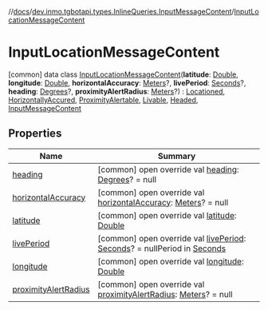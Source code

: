 //[docs](../../../index.md)/[dev.inmo.tgbotapi.types.InlineQueries.InputMessageContent](../index.md)/[InputLocationMessageContent](index.md)



# InputLocationMessageContent  
 [common] data class [InputLocationMessageContent](index.md)(**latitude**: [Double](https://kotlinlang.org/api/latest/jvm/stdlib/kotlin/-double/index.html), **longitude**: [Double](https://kotlinlang.org/api/latest/jvm/stdlib/kotlin/-double/index.html), **horizontalAccuracy**: [Meters](../../dev.inmo.tgbotapi.types/index.md#%5Bdev.inmo.tgbotapi.types%2FMeters%2F%2F%2FPointingToDeclaration%2F%5D%2FClasslikes%2F625018081)?, **livePeriod**: [Seconds](../../dev.inmo.tgbotapi.types/index.md#%5Bdev.inmo.tgbotapi.types%2FSeconds%2F%2F%2FPointingToDeclaration%2F%5D%2FClasslikes%2F625018081)?, **heading**: [Degrees](../../dev.inmo.tgbotapi.types/index.md#%5Bdev.inmo.tgbotapi.types%2FDegrees%2F%2F%2FPointingToDeclaration%2F%5D%2FClasslikes%2F625018081)?, **proximityAlertRadius**: [Meters](../../dev.inmo.tgbotapi.types/index.md#%5Bdev.inmo.tgbotapi.types%2FMeters%2F%2F%2FPointingToDeclaration%2F%5D%2FClasslikes%2F625018081)?) : [Locationed](../../dev.inmo.tgbotapi.CommonAbstracts/-locationed/index.md), [HorizontallyAccured](../../dev.inmo.tgbotapi.CommonAbstracts/-horizontally-accured/index.md), [ProximityAlertable](../../dev.inmo.tgbotapi.CommonAbstracts/-proximity-alertable/index.md), [Livable](../../dev.inmo.tgbotapi.CommonAbstracts/-livable/index.md), [Headed](../../dev.inmo.tgbotapi.CommonAbstracts/-headed/index.md), [InputMessageContent](../../dev.inmo.tgbotapi.types.InlineQueries.abstracts/-input-message-content/index.md)   


## Properties  
  
|  Name |  Summary | 
|---|---|
| <a name="dev.inmo.tgbotapi.types.InlineQueries.InputMessageContent/InputLocationMessageContent/heading/#/PointingToDeclaration/"></a>[heading](heading.md)| <a name="dev.inmo.tgbotapi.types.InlineQueries.InputMessageContent/InputLocationMessageContent/heading/#/PointingToDeclaration/"></a> [common] open override val [heading](heading.md): [Degrees](../../dev.inmo.tgbotapi.types/index.md#%5Bdev.inmo.tgbotapi.types%2FDegrees%2F%2F%2FPointingToDeclaration%2F%5D%2FClasslikes%2F625018081)? = null   <br>|
| <a name="dev.inmo.tgbotapi.types.InlineQueries.InputMessageContent/InputLocationMessageContent/horizontalAccuracy/#/PointingToDeclaration/"></a>[horizontalAccuracy](horizontal-accuracy.md)| <a name="dev.inmo.tgbotapi.types.InlineQueries.InputMessageContent/InputLocationMessageContent/horizontalAccuracy/#/PointingToDeclaration/"></a> [common] open override val [horizontalAccuracy](horizontal-accuracy.md): [Meters](../../dev.inmo.tgbotapi.types/index.md#%5Bdev.inmo.tgbotapi.types%2FMeters%2F%2F%2FPointingToDeclaration%2F%5D%2FClasslikes%2F625018081)? = null   <br>|
| <a name="dev.inmo.tgbotapi.types.InlineQueries.InputMessageContent/InputLocationMessageContent/latitude/#/PointingToDeclaration/"></a>[latitude](latitude.md)| <a name="dev.inmo.tgbotapi.types.InlineQueries.InputMessageContent/InputLocationMessageContent/latitude/#/PointingToDeclaration/"></a> [common] open override val [latitude](latitude.md): [Double](https://kotlinlang.org/api/latest/jvm/stdlib/kotlin/-double/index.html)   <br>|
| <a name="dev.inmo.tgbotapi.types.InlineQueries.InputMessageContent/InputLocationMessageContent/livePeriod/#/PointingToDeclaration/"></a>[livePeriod](live-period.md)| <a name="dev.inmo.tgbotapi.types.InlineQueries.InputMessageContent/InputLocationMessageContent/livePeriod/#/PointingToDeclaration/"></a> [common] open override val [livePeriod](live-period.md): [Seconds](../../dev.inmo.tgbotapi.types/index.md#%5Bdev.inmo.tgbotapi.types%2FSeconds%2F%2F%2FPointingToDeclaration%2F%5D%2FClasslikes%2F625018081)? = nullPeriod in [Seconds](../../dev.inmo.tgbotapi.types/index.md#%5Bdev.inmo.tgbotapi.types%2FSeconds%2F%2F%2FPointingToDeclaration%2F%5D%2FClasslikes%2F625018081)   <br>|
| <a name="dev.inmo.tgbotapi.types.InlineQueries.InputMessageContent/InputLocationMessageContent/longitude/#/PointingToDeclaration/"></a>[longitude](longitude.md)| <a name="dev.inmo.tgbotapi.types.InlineQueries.InputMessageContent/InputLocationMessageContent/longitude/#/PointingToDeclaration/"></a> [common] open override val [longitude](longitude.md): [Double](https://kotlinlang.org/api/latest/jvm/stdlib/kotlin/-double/index.html)   <br>|
| <a name="dev.inmo.tgbotapi.types.InlineQueries.InputMessageContent/InputLocationMessageContent/proximityAlertRadius/#/PointingToDeclaration/"></a>[proximityAlertRadius](proximity-alert-radius.md)| <a name="dev.inmo.tgbotapi.types.InlineQueries.InputMessageContent/InputLocationMessageContent/proximityAlertRadius/#/PointingToDeclaration/"></a> [common] open override val [proximityAlertRadius](proximity-alert-radius.md): [Meters](../../dev.inmo.tgbotapi.types/index.md#%5Bdev.inmo.tgbotapi.types%2FMeters%2F%2F%2FPointingToDeclaration%2F%5D%2FClasslikes%2F625018081)? = null   <br>|

